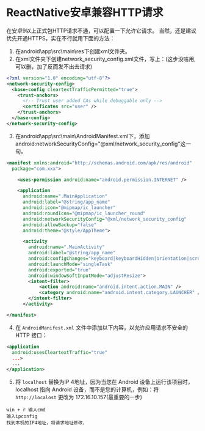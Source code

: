 # ReactNative安卓兼容HTTP请求

在安卓9以上正式包HTTP请求不通，可以配置一下允许它请求。
当然，还是建议优先开通HTTPS，实在不行就用下面的方法：

1. 在android\app\src\main\res下创建xml文件夹。
2. 在xml文件夹下创建network_security_config.xml文件，写上：(这步没啥用,可以删，加了反而发不出去请求)

```xml
<?xml version="1.0" encoding="utf-8"?>
<network-security-config>
  <base-config cleartextTrafficPermitted="true">
    <trust-anchors>
      <!-- Trust user added CAs while debuggable only -->
      <certificates src="user" />
    </trust-anchors>
  </base-config>
</network-security-config>

```

3. 在android\app\src\main\AndroidManifest.xml下，添加android:networkSecurityConfig="@xml/network_security_config"这一句。

```xml
<manifest xmlns:android="http://schemas.android.com/apk/res/android"
  package="com.xxx">

    <uses-permission android:name="android.permission.INTERNET" />

    <application
      android:name=".MainApplication"
      android:label="@string/app_name"
      android:icon="@mipmap/ic_launcher"
      android:roundIcon="@mipmap/ic_launcher_round"
      android:networkSecurityConfig="@xml/network_security_config" 
      android:allowBackup="false"
      android:theme="@style/AppTheme">

      <activity
        android:name=".MainActivity"
        android:label="@string/app_name"
        android:configChanges="keyboard|keyboardHidden|orientation|screenSize|uiMode"
        android:launchMode="singleTask"
        android:exported="true"
        android:windowSoftInputMode="adjustResize">
        <intent-filter>
            <action android:name="android.intent.action.MAIN" />
            <category android:name="android.intent.category.LAUNCHER" />
        </intent-filter>
      </activity>

</manifest>

```

4. 在 `AndroidManifest.xml` 文件中添加以下内容，以允许应用请求不安全的 HTTP 接口：

```xml
<application
  android:usesCleartextTraffic="true"
  ...>
  ...
</application>

```

5. 将 `localhost` 替换为IP 4地址，因为当您在 Android 设备上运行该项目时，localhost 指向 Android 设备，而不是您的计算机，例如：将 `http://localost` 更改为 172.16.10.157(最重要的一步)

```
win + r 输入cmd
输入ipconfig
找到本机的IP4地址，将请求地址修改，
```

